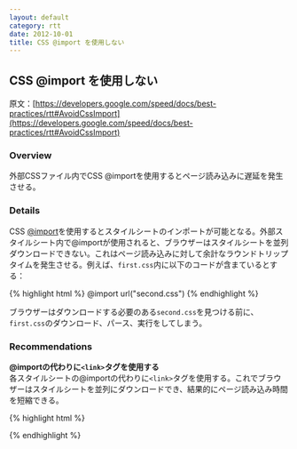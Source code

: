 ```yaml
---
layout: default
category: rtt
date: 2012-10-01
title: CSS @import を使用しない
---
```

## CSS @import を使用しない

原文：[https://developers.google.com/speed/docs/best-practices/rtt#AvoidCssImport](https://developers.google.com/speed/docs/best-practices/rtt#AvoidCssImport)

### Overview

外部CSSファイル内でCSS @importを使用するとページ読み込みに遅延を発生させる。

### Details

CSS [@import](http://www.w3.org/TR/CSS2/cascade.html#at-import)を使用するとスタイルシートのインポートが可能となる。外部スタイルシート内で@importが使用されると、ブラウザーはスタイルシートを並列ダウンロードできない。これはページ読み込みに対して余計なラウンドトリップタイムを発生させる。例えば、`first.css`内に以下のコードが含まているとする：

{% highlight html %}
@import url("second.css")
{% endhighlight %}

ブラウザーはダウンロードする必要のある`second.css`を見つける前に、`first.css`のダウンロード、パース、実行をしてしまう。

### Recommendations

__@importの代わりに`<link>`タグを使用する __  
各スタイルシートの@importの代わりに`<link>`タグを使用する。これでブラウザーはスタイルシートを並列にダウンロードでき、結果的にページ読み込み時間を短縮できる。 

{% highlight html %}
<link rel="stylesheet" href="first.css">
<link rel="stylesheet" href="second.css">
{% endhighlight %}